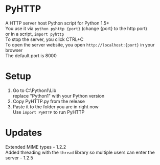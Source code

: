 # PyHTTP
A HTTP server host Python script for Python 1.5+ <br>
You use it via ```python pyhttp {port}``` (change {port} to the http port) <br>
or in a script, ```import pyhttp``` <br>
To stop the server, you click CTRL+C <br>
To open the server website, you open ```http://localhost:{port}``` in your browser <br>
The default port is 8000 <br>
# Setup <br>
1. Go to C:\Python1\Lib <br>
   replace "Python1" with your Python version <Br>
2. Copy PyHTTP.py from the release <br>
3. Paste it to the folder you are in right now <br>
Use ```import PyHTTP``` to run PyHTTP <Br>
# Updates
Extended MIME types - 1.2.2 <br>
Added threading with the ```thread``` library so multiple users can enter the server - 1.2.5 <br>
